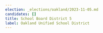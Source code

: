 ```yaml
---
election: _elections/oakland/2023-11-05.md
candidates: []
title: School Board District 5
label: Oakland Unified School District
---
```


